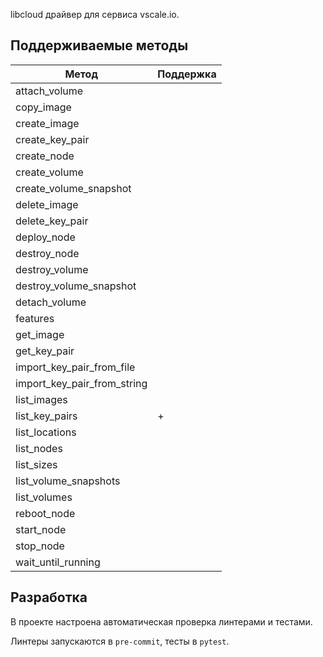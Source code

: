 libcloud драйвер для сервиса vscale.io.

## Поддерживаемые методы
| Метод | Поддержка |
| --- | --- |
|attach_volume||
|copy_image||
|create_image||
|create_key_pair||
|create_node||
|create_volume||
|create_volume_snapshot||
|delete_image||
|delete_key_pair||
|deploy_node||
|destroy_node||
|destroy_volume||
|destroy_volume_snapshot||
|detach_volume||
|features||
|get_image||
|get_key_pair||
|import_key_pair_from_file||
|import_key_pair_from_string||
|list_images||
|list_key_pairs|+   |
|list_locations||
|list_nodes||
|list_sizes||
|list_volume_snapshots||
|list_volumes||
|reboot_node||
|start_node||
|stop_node||
|wait_until_running||

## Разработка

В проекте настроена автоматическая проверка линтерами и тестами.

Линтеры запускаются в `pre-commit`, тесты в `pytest`.

